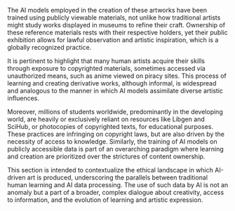The AI models employed in the creation of these artworks have been trained using publicly viewable materials, not unlike how traditional artists might study works displayed in museums to refine their craft. Ownership of these reference materials rests with their respective holders, yet their public exhibition allows for lawful observation and artistic inspiration, which is a globally recognized practice.

It is pertinent to highlight that many human artists acquire their skills through exposure to copyrighted materials, sometimes accessed via unauthorized means, such as anime viewed on piracy sites. This process of learning and creating derivative works, although informal, is widespread and analogous to the manner in which AI models assimilate diverse artistic influences.

Moreover, millions of students worldwide, predominantly in the developing world, are heavily or exclusively reliant on resources like Libgen and SciHub, or photocopies of copyrighted texts, for educational purposes. These practices are infringing on copyright laws, but are also driven by the necessity of access to knowledge. Similarly, the training of AI models on publicly accessible data is part of an overarching paradigm where learning and creation are prioritized over the strictures of content ownership.

This section is intended to contextualize the ethical landscape in which AI-driven art is produced, underscoring the parallels between traditional human learning and AI data processing. The use of such data by AI is not an anomaly but a part of a broader, complex dialogue about creativity, access to information, and the evolution of learning and artistic expression.
